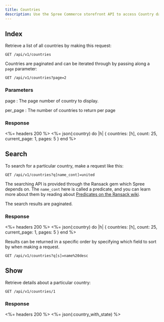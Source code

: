 ```yaml
---
title: Countries
description: Use the Spree Commerce storefront API to access Country data.
---
```


## Index

Retrieve a list of all countries by making this request:

```text
GET /api/v1/countries
```

Countries are paginated and can be iterated through by passing along a `page` parameter:

```text
GET /api/v1/countries?page=2
```

### Parameters

page
: The page number of country to display.

per_page
: The number of countries to return per page

### Response

<%= headers 200 %>
<%= json(:country) do |h|
{ countries: [h],
  count: 25,
  current_page: 1,
  pages: 5 }
end %>

## Search

To search for a particular country, make a request like this:

```text
GET /api/v1/countries?q[name_cont]=united
```

The searching API is provided through the Ransack gem which Spree depends on. The `name_cont` here is called a predicate, and you can learn more about them by reading about [Predicates on the Ransack wiki](https://github.com/ernie/ransack/wiki/Basic-Searching).

The search results are paginated.

### Response

<%= headers 200 %>
<%= json(:country) do |h|
 { countries: [h],
   count: 25,
   current_page: 1,
   pages: 5 }
end %>

Results can be returned in a specific order by specifying which field to sort by when making a request.

```text
GET /api/v1/countries?q[s]=name%20desc
```

## Show

Retrieve details about a particular country:

```text
GET /api/v1/countries/1
```

### Response

<%= headers 200 %>
<%= json(:country_with_state) %>
